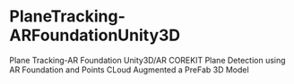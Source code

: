 # PlaneTracking-ARFoundationUnity3D
Plane Tracking-AR Foundation  Unity3D/AR COREKIT
Plane Detection using AR Foundation and Points CLoud
Augmented a PreFab 3D Model
